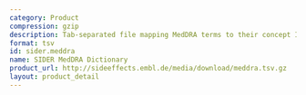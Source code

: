 ```yaml
---
category: Product
compression: gzip
description: Tab-separated file mapping MedDRA terms to their concept ID.
format: tsv
id: sider.meddra
name: SIDER MedDRA Dictionary
product_url: http://sideeffects.embl.de/media/download/meddra.tsv.gz
layout: product_detail
---
```

